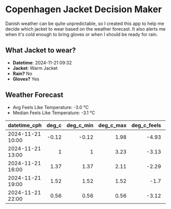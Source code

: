 
# Copenhagen Jacket Decision Maker

Danish weather can be quite unpredictable, so I created this app to help me decide which jacket to wear based on the weather forecast. 
It also alerts me when it's cold enough to bring gloves or when I should be ready for rain.

## What Jacket to wear?

- **Datetime**: 2024-11-21 09:32
- **Jacket**: Warm Jacket
- **Rain?** No
- **Gloves?** Yes

## Weather Forecast
- Avg Feels Like Temperature: -3.0 °C
- Median Feels Like Temperature: -3.1 °C

| datetime_cph     |   deg_c |   deg_c_min |   deg_c_max |   deg_c_feels | weather   | wind   | rain   |
|:-----------------|--------:|------------:|------------:|--------------:|:----------|:-------|:-------|
| 2024-11-21 10:00 |   -0.12 |       -0.12 |        1.98 |         -4.93 | Clear     | Low    | None   |
| 2024-11-21 13:00 |    1    |        1    |        3.23 |         -3.13 | Clear     | Low    | None   |
| 2024-11-21 16:00 |    1.37 |        1.37 |        2.11 |         -2.29 | Clear     | Low    | None   |
| 2024-11-21 19:00 |    1.52 |        1.52 |        1.52 |         -1.7  | Clouds    | Low    | None   |
| 2024-11-21 22:00 |    0.56 |        0.56 |        0.56 |         -3.12 | Clouds    | Low    | None   |
        